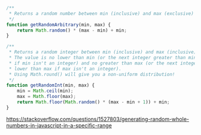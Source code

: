 ```JavaScript
/**
 * Returns a random number between min (inclusive) and max (exclusive)
 */
function getRandomArbitrary(min, max) {
    return Math.random() * (max - min) + min;
}

/**
 * Returns a random integer between min (inclusive) and max (inclusive).
 * The value is no lower than min (or the next integer greater than min
 * if min isn't an integer) and no greater than max (or the next integer
 * lower than max if max isn't an integer).
 * Using Math.round() will give you a non-uniform distribution!
 */
function getRandomInt(min, max) {
    min = Math.ceil(min);
    max = Math.floor(max);
    return Math.floor(Math.random() * (max - min + 1)) + min;
}
```

https://stackoverflow.com/questions/1527803/generating-random-whole-numbers-in-javascript-in-a-specific-range